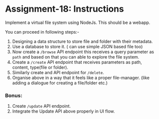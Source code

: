 # Assignment-18: Instructions

Implement a virtual file system using NodeJs. This should be a webapp.

You can proceed in following steps:-

1. Designing a data structure to store file and folder with their metadata.
2. Use a database to store it. ( can use simple JSON based file too)
3. Now create a `/browse` API endpoint this receives a query parameter as `path` and based on that you can able to explore the file system.
4. Create a `/create` API endpoint that receives parameters as path, content, type(file or folder).
5. Similarly create and API endpoint for `/delete`. 
6. Organise above in a way that it feels like a proper file-manager. (like adding a dialogue for creating a file/folder etc.)

### Bonus: 

1. Create `/update` API endpoint. 
2. Integrate the Update API above properly in UI flow.
